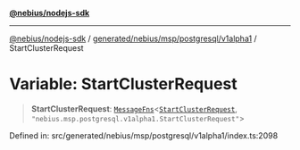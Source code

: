 [**@nebius/nodejs-sdk**](../../../../../../README.md)

***

[@nebius/nodejs-sdk](../../../../../../README.md) / [generated/nebius/msp/postgresql/v1alpha1](../README.md) / StartClusterRequest

# Variable: StartClusterRequest

> **StartClusterRequest**: [`MessageFns`](../../../../../../runtime/protos/core/interfaces/MessageFns.md)\<[`StartClusterRequest`](../interfaces/StartClusterRequest.md), `"nebius.msp.postgresql.v1alpha1.StartClusterRequest"`\>

Defined in: src/generated/nebius/msp/postgresql/v1alpha1/index.ts:2098

